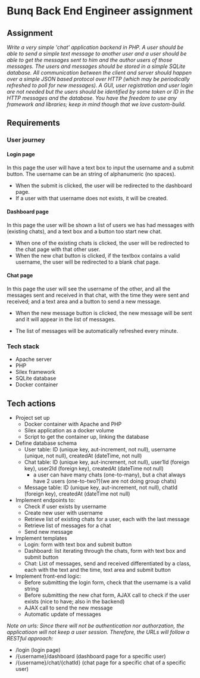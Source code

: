 # Bunq Back End Engineer assignment

## Assignment
*Write a very simple 'chat' application backend in PHP. A user should be able to send a simple text
message to another user and a user should be able to get the messages sent to him and the
author users of those messages. The users and messages should be stored in a simple SQLite
database. All communication between the client and server should happen over a simple JSON
based protocol over HTTP (which may be periodically refreshed to poll for new messages). A GUI,
user registration and user login are not needed but the users should be identified by some token
or ID in the HTTP messages and the database. You have the freedom to use any framework and
libraries; keep in mind though that we love custom-build.*

## Requirements

### User journey

#### Login page

In this page the user will have a text box to input the username and a submit button.
The username can be an string of alphanumeric (no spaces). 

* When the submit is clicked, the user will be redirected to the dashboard page.
* If a user with that username does not exists, it will be created.

#### Dashboard page

In this page the user will be shown a list of users we has had messages with (existing chats), and a text box and a button too start new chat.

* When one of the existing chats is clicked, the user will be redirected to the chat page with that other user.
* When the new chat button is clicked, if the textbox contains a valid username, the user will be redirected to a blank chat page.

#### Chat page

In this page the user will see the username of the other, and all the messages sent and received in that chat, with the time they were sent and received; and a text area and a button to send a new message.

* When the new message button is clicked, the new message will be sent and it will appear in the list of messages.

* The list of messages will be automatically refreshed every minute.

### Tech stack

* Apache server
* PHP
* Silex framework
* SQLite database
* Docker container

## Tech actions

* Project set up
    * Docker container with Apache and PHP
    * Silex application as a docker volume
    * Script to get the container up, linking the database
* Define database schema
    * User table: ID (unique key, aut-increment, not null), username (unique, not null), createdAt (dateTime, not null)
    * Chat table: ID (unique key, aut-increment, not null), user1Id (foreign key), user2Id (foreign key), createdAt (dateTime not null)
        * a user can have many chats (one-to-many), but a chat always have 2 users (one-to-two?)(we are not doing group chats)
    * Message table: ID (unique key, aut-increment, not null), chatId (foreign key), createdAt (dateTime not null)
* Implement endpoints to:
    * Check if user exists by username
    * Create new user with username
    * Retrieve list of existing chats for a user, each with the last message
    * Retrieve list of messages for a chat
    * Send new message
* Implement templates
    * Login: form with text box and submit button
    * Dashboard: list iterating through the chats, form with text box and submit button
    * Chat: List of messages, send and received differentiated by a class, each with the text and the time, text area and submit button 
* Implement front-end logic:
    * Before submitting the login form, check that the username is a valid string
    * Before submitting the new chat form, AJAX call to check if the user exists (nice to have; also in the backend)
    * AJAX call to send the new message
    * Automatic update of messages
    
*Note on urls: Since there will not be authentication nor authorzation, the applicatioon will not keep a user session. Therefore, the URLs will follow a RESTful approach:*

* /login (login page)
* /{username}/dashboard (dashboard page for a specific user)
* /{username}/chat/{chatId} (chat page for a specific chat of a specific user)
    

